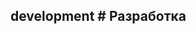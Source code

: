 ## development # Разработка

<!-- import app_instance.md -->

<!-- import request.md -->

<!-- import servers_clients.md -->

<!-- import debugging.md -->